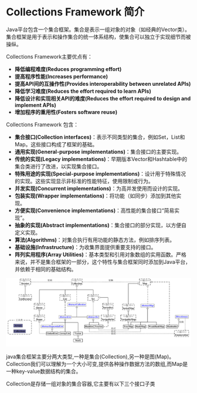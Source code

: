 # Collections Framework 简介

Java平台包含一个集合框架。集合是表示一组对象的对象（如经典的Vector类）。集合框架是用于表示和操作集合的统一体系结构，使集合可以独立于实现细节而被操纵。

Collections Framework主要优点有：

* **降低编程难度(Reduces programming effort)**
* **提高程序性能(Increases performance)**
* **提高API间的互操作性(Provides interoperability between unrelated APIs)**
* **降低学习难度(Reduces the effort required to learn APIs)**
* **降低设计和实现相关API的难度(Reduces the effort required to design and implement APIs)**
* **增加程序的重用性(Fosters software reuse)**

Collections Framework 包含：

* **集合接口(Collection interfaces)**：表示不同类型的集合，例如Set，List和Map。这些接口构成了框架的基础。
* **通用实现(General-purpose implementations)**：集合接口的主要实现。
* **传统的实现(Legacy implementations)**：早期版本Vector和Hashtable中的集合类进行了改进，以实现集合接口。
* **特殊用途的实现(Special-purpose implementations)**：设计用于特殊情况的实现。这些实现显示非标准的性能特征，使用限制或行为。
* **并发实现(Concurrent implementations)**：为高并发使用而设计的实现。
* **包装实现(Wrapper implementations)**：将功能（如同步）添加到其他实现。
* **方便实现(Convenience implementations)**：高性能的集合接口“简易实现”。
* **抽象的实现(Abstract implementations)**：集合接口的部分实现，以方便自定义实现。
* **算法(Algorithms)**：对集合执行有用功能的静态方法，例如排序列表。
* **基础设施(Infrastructure)**：为收集界面提供重要支持的接口。
* **阵列实用程序(Array Utilities)**：基本类型和引用对象数组的实用函数。严格来说，并不是集合框架的一部分，这个特性与集合框架同时添加到Java平台，并依赖于相同的基础结构。

![java.util](../img/collection.jpg)

java集合框架主要分两大类型,一种是集合(Collection),另一种是图(Map)。Collection我们可以理解为一个大小可变,提供各种操作数据方法的数组,而Map是一种key-value数据结构的集合。

Collection是存储一组对象的集合容器,它主要有以下三个接口子类